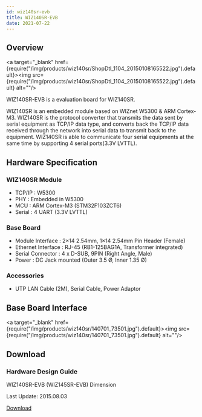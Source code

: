 ```yaml
---
id: wiz140sr-evb
title: WIZ140SR-EVB
date: 2021-07-22
---
```


## Overview

<a target="_blank" href={require("/img/products/wiz140sr/ShopDtl_1104_20150108165522.jpg").default}><img src={require("/img/products/wiz140sr/ShopDtl_1104_20150108165522.jpg").default} alt=""/></a>

WIZ140SR-EVB is a evaluation board for WIZ140SR.

WIZ140SR is an embedded module based on WIZnet W5300 &  ARM Cortex-M3. WIZ140SR is the protocol converter that transmits the data sent by serial equipment as TCP/IP data type, and converts back the TCP/IP data received through the network into serial data to transmit back to the equipment. WIZ140SR is able to communicate four serial equipments at the same time by supporting 4 serial ports(3.3V LVTTL).

## Hardware Specification

### WIZ140SR Module

- TCP/IP : W5300
- PHY : Embedded in W5300
- MCU : ARM Cortex-M3 (STM32F103ZCT6)
- Serial : 4 UART (3.3V LVTTL)

### Base Board

- Module Interface : 2×14 2.54mm, 1×14 2.54mm Pin Header (Female)
- Ethernet Interface : RJ-45 (RB1-125BAG1A, Transformer integrated)
- Serial Connector : 4 x D-SUB, 9PIN (Right Angle, Male)
- Power : DC Jack mounted (Outer 3.5 Ø, Inner 1.35 Ø)

### Accessories

- UTP LAN Cable (2M), Serial Cable, Power Adaptor

## Base Board Interface

<a target="_blank" href={require("/img/products/wiz140sr/140701_73501.jpg").default}><img src={require("/img/products/wiz140sr/140701_73501.jpg").default} alt=""/></a>

## Download

### Hardware Design Guide

WIZ140SR-EVB (WIZ145SR-EVB) Dimension

Last Update: 2015.08.03

<a href="/img/products/wiz140sr/WIZ140_145SR_EVB_DIMENSION.pdf" target="_blank">Download</a>

